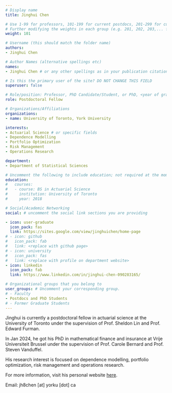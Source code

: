 ```yaml
---
# Display name
title: Jinghui Chen

# Use 1-99 for professors, 101-199 for current postdocs, 201-299 for current phds, 301-399 for current masters, 401-499 for current undergrads, 801-809 for alum postdocs, 811-849 for alum phds, 851-899 for alum masters, and 901-999 for alum undergrads
# Further modifying the weights in each group (e.g. 201, 202, 203,... for current phds) allows customized ordering (e.g. new students first)
weight: 101

# Username (this should match the folder name)
authors:
- Jinghui Chen

# Author Names (alternative spellings etc)
names:
- Jinghui Chen # or any other spellings as in your publication citations

# Is this the primary user of the site? DO NOT CHANGE THIS FIELD
superuser: false

# Role/position: Professor, PhD Candidate/Student, or PhD, <year of graduation>
role: Postdoctoral Fellow

# Organizations/Affiliations
organizations:
- name: University of Toronto, York University

interests:
- Actuarial Science # or specific fields
- Dependence Modelling
- Portfolio Optimization
- Risk Management
- Operations Research

department:
- Department of Statistical Sciences

# Uncomment the following to include education; not required at the moment.
education:
#   courses:
#   - course: BS in Actuarial Science
#     institution: University of Toronto
#     year: 2018

# Social/Academic Networking
social: # uncomment the social link sections you are providing

- icon: user-graduate
  icon_pack: fas
  link: https://sites.google.com/view/jinghuichen/home-page 
# - icon: github
#   icon_pack: fab
#   link: <replace with github page>
# - icon: university
#   icon_pack: fas
#   link: <replace with profile on department website>
- icon: linkedin
  icon_pack: fab
  link: https://www.linkedin.com/in/jinghui-chen-090283165/ 

# Organizational groups that you belong to
user_groups: # Uncomment your corresponding group.
# - Faculty
- Postdocs and PhD Students
# - Former Graduate Students
---
```


Jinghui is currently a postdoctoral fellow in actuarial science at the University of Toronto under the supervision of Prof. Sheldon Lin and Prof. Edward Furman.

In Jan 2024, he got his PhD in mathematical finance and insurance at Vrije Universiteit Brussel under the supervision of Prof. Carole Bernard and Prof. Steven Vanduffel. 

His research interest is focused on dependence modelling, portfolio optimization, risk management and operations research.

For more information, visit his personal website [here](https://sites.google.com/view/jinghuichen/home-page).

Email: jh8chen [at] yorku [dot] ca